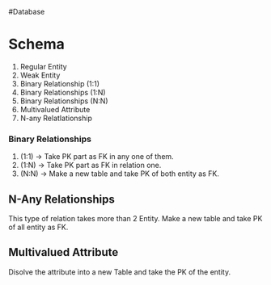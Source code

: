 #Database
# Schema
1. Regular Entity
2. Weak Entity
3. Binary Relationship (1:1) 
4. Binary Relationships (1:N)
5. Binary Relationships (N:N)
6. Multivalued Attribute
7. N-any RelatIationship


### Binary Relationships
1. (1:1) -> Take PK part as FK in any one of them.
2. (1:N) -> Take PK part as FK in relation one.  
3. (N:N) -> Make a new table and take PK of both entity as FK.


## N-Any Relationships
This type of relation takes more than 2 Entity.
Make a new table and take PK of all entity as FK.


## Multivalued Attribute
Disolve the attribute into a new Table and take the PK of the entity.